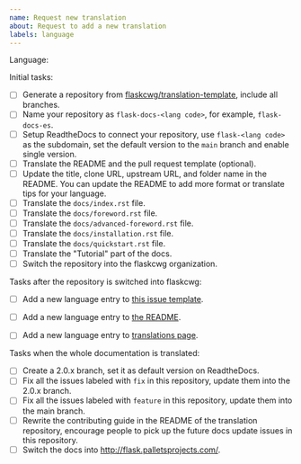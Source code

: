```yaml
---
name: Request new translation
about: Request to add a new translation
labels: language
---
```


<!--
Make sure there isn't an existing issue with the language you request to add.
-->

Language:

<!--
Replace this comment with a short introduction of yourself and your former experience with Flask or translation.
-->

<!--
To become a translation coordinator and create a translation for your language, please complete the following initial tasks in 30 days:
-->

Initial tasks:

- [ ] Generate a repository from [flaskcwg/translation-template](https://github.com/flaskcwg/translation-template), include all branches.
- [ ] Name your repository as `flask-docs-<lang code>`, for example, `flask-docs-es`.
- [ ] Setup ReadtheDocs to connect your repository, use `flask-<lang code>` as the subdomain, set the default version to the `main` branch and enable single version.
- [ ] Translate the README and the pull request template (optional).
- [ ] Update the title, clone URL, upstream URL, and folder name in the README. You can update the README to add more format or translate tips for your language.
- [ ] Translate the `docs/index.rst` file.
- [ ] Translate the `docs/foreword.rst` file.
- [ ] Translate the `docs/advanced-foreword.rst` file.
- [ ] Translate the `docs/installation.rst` file.
- [ ] Translate the `docs/quickstart.rst` file.
- [ ] Translate the "Tutorial" part of the docs.
- [ ] Switch the repository into the flaskcwg organization.

<!--
We recommend you finish the translation of the chapters above by yourself to keep the
quality and reading experience of the essential part of the documentation. These
chapters are marked as reserved in the translation to-do list.
-->

<!--
When you finished the tasks above, leave a comment that includes your repository URL to ping us, we will switch your repository into the flaskcwg organization, then you can work on other chapters or call for other people to contribute.

After that:
-->

Tasks after the repository is switched into flaskcwg:

- [ ] Add a new language entry to [this issue template](https://github.com/flaskcwg/translation-coordination/blob/main/README.md).
- [ ] Add a new language entry to [the README](https://github.com/flaskcwg/translation-coordination/blob/main/README.md).
- [ ] Add a new language entry to [translations page](https://github.com/flaskcwg/flaskcwg.github.io/blob/source/templates/translations.html).


Tasks when the whole documentation is translated:

- [ ] Create a 2.0.x branch, set it as default version on ReadtheDocs.
- [ ] Fix all the issues labeled with `fix` in this repository, update them into the 2.0.x branch.
- [ ] Fix all the issues labeled with `feature` in this repository, update them into the main branch.
- [ ] Rewrite the contributing guide in the README of the translation repository, encourage people to pick up the future docs update issues in this repository.
- [ ] Switch the docs into http://flask.palletsprojects.com/.
